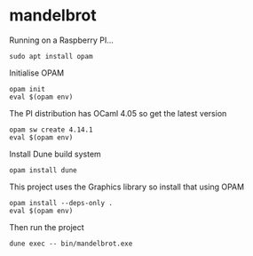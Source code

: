 # mandelbrot

Running on a Raspberry PI...

	sudo apt install opam

Initialise OPAM

	opam init
	eval $(opam env)

The PI distribution has OCaml 4.05 so get the latest version

	opam sw create 4.14.1
	eval $(opam env)

Install Dune build system

	opam install dune

This project uses the Graphics library so install that using OPAM

	opam install --deps-only .
	eval $(opam env)

Then run the project

	dune exec -- bin/mandelbrot.exe


